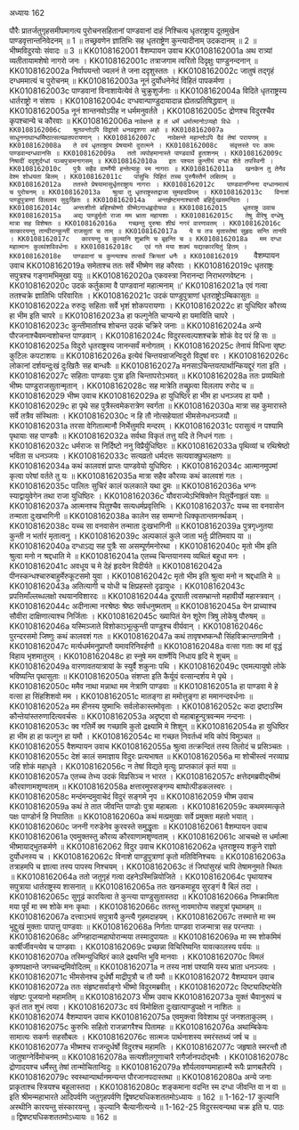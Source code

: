 अध्यायः 162

पौरैः प्रातर्जतुगृहसमीपमागत्य पुरोचनसहितानां पाण्डवानां दाहं निश्चित्य धृतराष्ट्राय दूतमुखेन पाण्डवृत्तान्तनिवेदनम् ॥ 1 ॥ तच्छ्रवणेन ज्ञातिभिः सह धृतराष्ट्रेण कुन्त्यादीनाम् उदकदानम् ॥ 2 ॥ भीष्मविदुरयोः संवादः ॥ 3 ॥
KK0108162001	वैशम्पायन उवाच 
KK0108162001a	अथ रात्र्यां व्यतीतायामशेषो नागरो जनः ।
KK0108162001c	तत्राजगाम त्वरितो दिदृक्षुः पाण्डुनन्दनान् ॥
KK0108162002a	निर्वापयन्तो ज्वलनं ते जना ददृशुस्ततः ।
KK0108162002c	जातुषं तद्गृहं दग्धममात्यं च पुरोचनम् ॥
KK0108162003a	नूनं दुर्योधनेनेदं विहितं पापकर्मणा ।
KK0108162003c	पाण्डवानां विनाशायेत्येवं ते चुक्रुशुर्जनाः ॥
KK0108162004a	विदिते धृतराष्ट्रस्य धार्तराष्ट्रो न संशयः ।
KK0108162004c	दग्धवान्पाण्डुदायादान्न ह्येतत्प्रतिषिद्धवान् ॥
KK0108162005a	नूनं शान्तनवोऽपीह न धर्ममनुवर्तते ।
KK0108162005c	द्रोणश्च विदुरश्चैव कृपश्चान्ये च कौरवाः ॥
KK0108162006a	`नावेक्षन्ते ह तं धर्मं धर्मात्मानोऽप्यहो विधेः ।
KK0108162006c	श्रुतवन्तोऽपि विद्वांसो धनवद्वशगा अहो ॥
KK0108162007a	साधूननाथान्धर्मिष्ठात्सत्यव्रतपरायणान् ।
KK0108162007c	नावेक्षन्ते महान्तोऽपि दैवं तेषां परायणम् ॥
KK0108162008a	ते वयं धृतराष्ट्राय प्रेषयामो दुरात्मने ।
KK0108162008c	संवृत्तस्ते परः कामः पाण्डवान्दग्धवानसि ॥
KK0108162009a	ततो व्यपोहमानास्ते पाण्डवार्थे हुताशनम् ।
KK0108162009c	निषादीं ददृशुर्दग्धां पञ्चपुत्रामनागसम् ॥
KK0108162010a	इतः पश्यत कुन्तीयं दग्धा शेते तपस्विनी ।
KK0108162010c	पुत्रैः सहैव वार्ष्णेयी हन्तेत्याहुः स्म नागराः ॥
KK0108162011a	खनकेन तु तेनैव वेश्म शोधयता बिलम् ।
KK0108162011c	पांसुभिः पिहितं तच्च पुरुषैस्तैर्न लक्षितम् ॥
KK0108162012a	ततस्ते प्रेषयामासुर्धृतराष्ट्राय नागराः ।
KK0108162012c	पाण्डवानग्निना दग्धानमात्यं च पुरोचनम् ॥
KK0108162013a	श्रुत्वा तु धृतराष्ट्रस्तद्राजा सुमहदप्रियम् ।
KK0108162013c	विनाशं पाण्डुपुत्राणां विललाप सुदुःखितः ॥
KK0108162014a	अन्तर्हृष्टमनाश्चासौ बहिर्दुःखसमन्वितः ।
KK0108162014c	अन्तःशीतो बहिश्चोष्णो ग्रीष्मेऽगाधह्वदोयथा ॥
KK0108162015	धृतराष्ट्र उवाच 
KK0108162015a	अद्य पाण्डुर्मृतो राजा मम भ्राता महायशाः ।
KK0108162015c	तेषु वीरेषु दग्धेषु मात्रा सह विशेषतः ॥
KK0108162016a	गच्छन्तु पुरुषाः शीघ्रं नगरं वारणावतम् ।
KK0108162016c	सत्कारयन्तु तान्वीरान्कुन्तीं राजसुतां च ताम् ॥
KK0108162017a	ये च तत्र मृतास्तेषां सुहृदः सन्ति तानपि ।
KK0108162017c	कारयन्तु च कुल्यानि शुभ्राणि च बृहन्ति च ॥
KK0108162018a	मम दग्धा महात्मानः कुलवंशविवर्धनाः ॥
KK0108162018c	एवं गते मया शक्यं यद्यत्कारयितुं हितम् ।
KK0108162018e	पाण्डवानां च कुन्त्याश्च तत्सर्वं क्रियतां धनैः ॥
KK0108162019	`वैशम्पायन उवाच 
KK0108162019a	समेताश्च ततः सर्वे भीष्मेण सह कौरवाः ।
KK0108162019c	धृतराष्ट्रः सपुत्रश्च गङ्गामभिमुखा ययुः ॥
KK0108162020a	एकवस्त्रा निरानन्दा निराभरणवेष्टनः ।
KK0108162020c	उदकं कर्तुकामा वै पाण्डवानां महात्मनाम् ॥'
KK0108162021a	एवं गत्वा ततश्चक्रे ज्ञातिभिः परिवारितः ।
KK0108162021c	उदकं पाण्डुपुत्राणां धृतराष्ट्रोऽम्बिकासुतः ॥
KK0108162022a	रुरुदुः सहिताः सर्वे भृशं शोकपरायणाः ।
KK0108162022c	हा युधिष्ठिर कौरव्य हा भीम इति चापरे ॥
KK0108162023a	हा फल्गुनेति चाप्यन्ये हा यमाविति चापरे ।
KK0108162023c	कुन्तीमार्ताश्च शोचन्त उदकं चक्रिरे जनाः ॥
KK0108162024a	अन्ये पौरजनाश्चैवमन्वशोचन्त पाण्डवान् ।
KK0108162024c	विदुरस्त्वल्पशश्चक्रे शोकं वेद परं हि सः ॥
KK0108162025a	विदुरो धृतराष्ट्रस्य जानन्सर्वं मनोगतम् ।
KK0108162025c	तेनायं विधिना सृष्टः कुटिलः कपटाशयः ॥
KK0108162026a	इत्येवं चिन्तयन्राजन्विदुरो विदुषां वरः ।
KK0108162026c	लोकानां दर्शयन्दुःखं दुःखितैः सह बान्धवैः ॥
KK0108162027a	मनसाऽचिन्तयत्पार्थान्कियद्दूरं गता इति ।
KK0108162027c	सहिताः पाण्डवाः पुत्रा इति चिन्तापरोऽभवत् ॥
KK0108162028a	ततः प्रव्यथितो भीष्मः पाण्डुराजसुतान्मृतान् ।
KK0108162028c	सह मात्रेति तच्छ्रुत्वा विललाप रुरोद च ॥
KK0108162029	भीष्म उवाच 
KK0108162029a	हा युधिष्ठिर हा भीम हा धनञ्जय हा यमौ ।
KK0108162029c	हा पृथे सह पुत्रैस्त्वमेकरात्रेण स्वर्गता ॥
KK0108162030a	मात्रा सह कुमारास्ते सर्वे तत्रैव संस्थिताः ।
KK0108162030c	न हि तौ नोत्सहेयातां भीमसेनधनञ्जयौ ॥
KK0108162031a	तरसा वेगितात्मानौ निर्भेत्तुमपि मन्दरम् ।
KK0108162031c	परासुत्वं न पश्यामि पृथायाः सह पाण्डवैः ॥
KK0108162032a	सर्वथा विकृतं तत्तु यदि ते निधनं गताः ।
KK0108162032c	धर्मराजः स निर्दिष्टो ननु विप्रैर्युधिष्ठिरः ॥
KK0108162033a	पृथिव्यां च रथिश्रेष्ठो भविता स धनञ्जयः ।
KK0108162033c	सत्यव्रतो धर्मदत्तः सत्यवाक्छुभलक्षणः ॥
KK0108162034a	कथं कालवशं प्राप्तः पाण्डवेयो युधिष्ठिरः ।
KK0108162034c	आत्मानमुपमां कृत्वा परेषां वर्तते तु यः ॥
KK0108162035a	मात्रा सहैव कौरव्यः कथं कालवशं गतः ।
KK0108162035c	पालितः सुचिरं कालं फलकाले यथा द्रुमः ॥
KK0108162036a	भग्नः स्याद्वायुवेगेन तथा राजा युधिष्ठिरः ।
KK0108162036c	यौवराज्येऽभिषिक्तेन पितुर्येनाहृतं यशः ॥
KK0108162037a	आत्मनश्च पितुश्चैव सत्यधर्मप्रवृत्तिभिः ।
KK0108162037c	यच्च सा वनवासेन तन्माता दुःखभागिनी ॥
KK0108162038a	कालेन सह सम्मग्नो धिक्कृतान्तमनर्थकम् ।
KK0108162038c	यच्च सा वनवासेन तन्माता दुःखभागिनी ॥
KK0108162039a	पुत्रगृध्नुतया कुन्ती न भर्तारं मृतात्वनु ।
KK0108162039c	अल्पकालं कुले जाता भर्तुः प्रीतिमवाप या ॥
KK0108162040a	दग्धाऽद्य सह पुत्रैः सा असम्पूर्णमनोरथा ।
KK0108162040c	मृतो भीम इति श्रुत्वा मनो न श्रद्दधाति मे ॥
KK0108162041a	एतच्च चिन्तयानस्य व्यथितं बहुधा मनः ।
KK0108162041c	अवधूय च मे देहं हृदयेन विदीर्यते ॥
KK0108162042a	पीनस्कन्धश्चारुबाहुर्मेरुकूटसमो युवा ।
KK0108162042c	मृतो भीम इति श्रुत्वा मनो न श्रद्दधाति मे ॥
KK0108162043a	अतित्यागी च योधी च क्षिप्रहस्तो दृढायुधः ।
KK0108162043c	प्रपत्तिमाँल्लब्धलक्षो रथयानविशारदः ॥
KK0108162044a	दूरपाती त्वसम्भ्रान्तो महावीर्यो महास्त्रवान् ।
KK0108162044c	अदीनात्मा नरश्रेष्ठः श्रेष्ठः सर्वधनुष्मताम् ॥
KK0108162045a	येन प्राच्याश्च सौवीरा दाक्षिणात्याश्च निर्जिताः ।
KK0108162045c	ख्यापितं येन शूरेण त्रिषु लोकेषु पौरुषम् ॥
KK0108162046a	यस्मिञ्जाते विशोकाऽभूत्कुन्ती पाण्डुश्च वीर्यवान् ।
KK0108162046c	पुरन्दरसमो जिष्णुः कथं कालवशं गतः ॥
KK0108162047a	कथं तावृषभष्कन्धौ सिंहविक्रान्तगामिनौ ।
KK0108162047c	मर्त्यधर्ममनुप्राप्तौ यमावरिनिवर्हणौ ॥
KK0108162048a	वत्सा गताः क्व मां वृद्धं विहाय भृशमातुरम् ।
KK0108162048c	हा स्नुषे मम वार्ष्णेयि निधाय हृदि मे शुचम् ॥
KK0108162049a	वारणावतयात्रायां के स्युर्वै शकुनाः पथि ।
KK0108162049c	एवमल्पायुषो लोके भविष्यन्ति पृथासुताः ॥
KK0108162050a	संशप्ता इति कैर्यूयं वत्सान्दर्शय मे पृथे ।
KK0108162050c	ममैव नाथा मन्नाथा मम नेत्राणि पाण्डवाः ॥
KK0108162051a	हा पाण्डवा मे हे वत्सा हा सिंहशिशवो मम ।
KK0108162051c	मातङ्गा हा ममोत्तुङ्गा हा ममानन्दवर्धनाः ॥
KK0108162052a	मम हीनस्य युष्माभिः सर्वलोकास्तमोवृताः ।
KK0108162052c	कदा द्रष्टाऽस्मि कौन्तेयांस्तरुणादित्यवर्चसः ॥
KK0108162053a	अदृष्ट्वा वो महाबाहून्पुत्रवन्मम नन्दनाः ।
KK0108162053c	क्व गतिर्मे क्व गच्छामि कुतो द्रक्ष्यामि मे शिशून् ॥
KK0108162054a	हा युधिष्ठिर हा भीम हा हा फल्गुन हा यमौ ।
KK0108162054c	मा गच्छत निवर्तध्वं मयि कोपं विमुञ्चत ॥
KK0108162055	वैशम्पायन उवाच 
KK0108162055a	श्रुत्वा तत्क्रन्दितं तस्य तिलोदं च प्रसिञ्चतः ।
KK0108162055c	देशं कालं समाज्ञाय विदुरः प्रत्यभाषत ॥
KK0108162056a	मा शोचीस्त्वं नरव्याघ्र जहि शोकं महाधृते ।
KK0108162056c	न तेषां विद्यते मृत्युः प्राप्तकालं कृतं मया ॥
KK0108162057a	एतच्च तेभ्य उदकं विप्रसिञ्च न भारत ।
KK0108162057c	क्षत्तेदमब्रवीद्भीष्मं कौरवाणामशृण्वताम् ॥
KK0108162058a	क्षत्तारमुपसङ्गम्य बाष्पोत्पीडकलस्वरः ।
KK0108162058c	मन्दंमन्दमुवाचेदं विदुरं सङ्गमे नृप ॥
KK0108162059	भीष्म उवाच 
KK0108162059a	कथं ते तात जीवन्ति पाण्डोः पुत्रा महाबलाः ।
KK0108162059c	कथमस्मत्कृते पक्षः पाण्डोर्न हि निपातितः ॥
KK0108162060a	कथं मत्प्रमुखाः सर्वे प्रमुक्ता महतो भयात् ।
KK0108162060c	जननी गरुडेनेव कुरवस्ते समुद्धृताः ॥
KK0108162061	वैशम्पायन उवाच 
KK0108162061a	एवमुक्तस्तु कौरव्य कौरवाणामशृण्वताम् ।
KK0108162061c	आचचक्षे स धर्मात्मा भीष्मायाद्भुतकर्मणे ॥
KK0108162062	विदुर उवाच 
KK0108162062a	धृतराष्ट्रस्य शकुने राज्ञो दुर्योधनस्य च ।
KK0108162062c	विनाशे पाण्डुपुत्राणां कृतो मतिविनिश्चयः ॥
KK0108162063a	तत्राहमपि च ज्ञात्वा तस्य पापस्य निश्चयम् ।
KK0108162063c	तं जिघांसुरहं चापि तेषामनुमते स्थितः ॥
KK0108162064a	ततो जतुगृहं गत्वा दहनेऽस्मिन्नियोजिते ।
KK0108162064c	पृथायाश्च सपुत्राया धार्तराष्ट्रस्य शासनात् ॥
KK0108162065a	ततः खनकमाहूय सुरङ्गं वै बिलं तदा ।
KK0108162065c	सुगूढं कारयित्वा ते कुन्त्या पाण्डुसुतास्तदा ॥
KK0108162066a	निष्क्रामिता मया पूर्वं मा स्म शोके मनः कृथाः ।
KK0108162066c	ततस्तु नावमारोप्य सहपुत्रां पृथामहम् ॥
KK0108162067a	दत्त्वाऽभयं सपुत्रायै कुन्त्यै गृहमदाहयम् ।
KK0108162067c	तस्मात्ते मा स्म भूद्दुःखं मुक्ताः पापात्तु पाण्डवाः ॥
KK0108162068a	निर्गताः पाण्डवा राजन्मात्रा सह परन्तपाः ।
KK0108162068c	अग्निहादान्महाघोरान्मया तस्मादुपायतः ॥
KK0108162069a	मा स्म शोकमिमं कार्षीर्जीवन्त्येव च पाण्डवाः ।
KK0108162069c	प्रच्छन्ना विचिरिष्यन्ति यावत्कालस्य पर्ययः ॥
KK0108162070a	तस्मिन्युधिष्ठिरं काले द्रक्ष्यन्ति भुवि मानवाः ।
KK0108162070c	विमलं कृष्णपक्षान्ते जगच्चन्द्रमिवोदितम् ॥
KK0108162071a	न तस्य नाशं पश्यामि यस्य भ्राता धनञ्जयः ।
KK0108162071c	भीमसेनश्च दुर्धर्षौ माद्रीपुत्रौ च तौ यमौ ॥
KK0108162072	वैशम्पायन उवाच 
KK0108162072a	ततः संहृष्टसर्वाङ्गो भीष्मो विदुरमब्रवीत् ।
KK0108162072c	दिष्ट्यादिष्ट्येति संहृष्टः पूजयानो महामतिम् ॥
KK0108162073	भीष्म उवाच 
KK0108162073a	युक्तं चैवानुरूपं च कृतं तात शुभं त्वया ।
KK0108162073c	वयं विमोक्षिता दुःखात्पाण्डुपक्षो न नाशितः ॥
KK0108162074	वैशम्पायन उवाच 
KK0108162075a	एवमुक्त्वा विवेशाथ पुरं जनशताकुलम् ।
KK0108162075c	कुरुभिः सहितो राजन्नागरैश्च पितामहः ॥
KK0108162076a	अथाम्बिकेयः सामात्यः सकर्णः सहसौबलः ।
KK0108162076c	सात्मजः पार्थनाशस्य स्मरंस्तथ्यं जर्ष च ॥
KK0108162077a	भीष्मश्च राजन्दुर्धर्षो विदुरश्च महामतिः ।
KK0108162077c	जहृषाते स्मरन्तौ तौ जातुषाग्नेर्विमोचनम् ॥
KK0108162078a	सत्यशीलगुणाचारै रागैर्जानपदोद्भवैः ।
KK0108162078c	द्रोणादयश्च धर्मैस्तु तेषां तान्मोचितान्विदुः ॥
KK0108162079a	शौर्यलावण्यमाहात्म्यै रूपैः प्राणबलैरपि ।
KK0108162079c	स्वस्थान्पार्थानमन्यन्त पौरजानपदास्तथा ॥
KK0108162080a	अन्ये जनाः प्राकृताश्च स्त्रियश्च बहुलास्तदा ।
KK0108162080c	शङ्कमाना वदन्ति स्म दग्धा जीवन्ति वा न वा ॥ 
इति श्रीमन्महाभारते आदिपर्वणि जतुगृहपर्वणि द्विषष्ट्यधिकशततमोऽध्यायः ॥ 162 ॥
1-162-17 कुल्यानि अस्थीनि कारयन्तु संस्कारयन्तु । कुल्यानि चैत्यानीत्यन्ये ॥ 1-162-25 विदुरस्त्वन्यथा चक्र इति घ. पाठः ॥ द्विषष्ट्यधिकशततमोऽध्यायः ॥ 162 ॥
